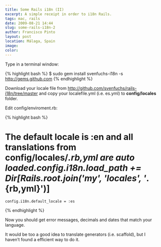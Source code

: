 ```yaml
---
title: Some Rails i18n (II)
excerpt: A simple receipt in order to i18n Rails.
tags: mac, rails
date: 2009-08-21 14:44
slug: some-rails-i18n-2
author: Francisco Pinto
layout: post
location: Málaga, Spain
image:
color:
---
```


Type in a terminal window:

{% highlight bash %}
$ sudo gem install svenfuchs-i18n -s http://gems.github.com
{% endhighlight %}

Download your locale file from http://github.com/svenfuchs/rails-i18n/tree/master and copy your localefile.yml (i.e. es.yml) to **config/locales** folder.

Edit config/enviroment.rb:

{% highlight bash %}
# The default locale is :en and all translations from config/locales/*.rb,yml are auto loaded.config.i18n.load_path += Dir[Rails.root.join('my', 'locales', '*.{rb,yml}')]
	config.i18n.default_locale = :es
{% endhighlight %}

Now you should get error messages, decimals and dates that match your language.

It would be too a good idea to translate generators (i.e. scaffold), but I haven’t found a efficient way to do it.